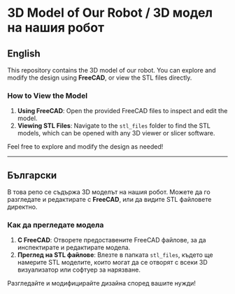 # 3D Model of Our Robot / 3D модел на нашия робот

## English

This repository contains the 3D model of our robot. You can explore and modify the design using **FreeCAD**, or view the STL files directly.

### How to View the Model

1. **Using FreeCAD**: Open the provided FreeCAD files to inspect and edit the model.
2. **Viewing STL Files**: Navigate to the `stl_files` folder to find the STL models, which can be opened with any 3D viewer or slicer software.

Feel free to explore and modify the design as needed!

---

## Български

В това репо се съдържа 3D моделът на нашия робот. Можете да го разгледате и редактирате с **FreeCAD**, или да видите STL файловете директно.

### Как да прегледате модела

1. **С FreeCAD**: Отворете предоставените FreeCAD файлове, за да инспектирате и редактирате модела.
2. **Преглед на STL файлове**: Влезте в папката `stl_files`, където ще намерите STL моделите, които могат да се отворят с всеки 3D визуализатор или софтуер за нарязване.

Разгледайте и модифицирайте дизайна според вашите нужди!

